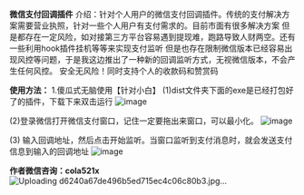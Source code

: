 **微信支付回调插件**
   介绍：针对个人用户的微信支付回调插件。传统的支付解决方案需要营业执照，针对一些个人用户有支付需求的。目前市面有很多解决方案
但是都存在一定风险，如对接第三方平台容易遇到提现难，跑路导致人财两空。还有一些利用hook插件挂机等等来实现支付监听
但是也存在限制微信版本已经容易出现风控等问题，于是我这边推出了一种新的回调监听方式，无视微信版本，不会产生任何风控。
安全无风险！同时支持个人的收款码和赞赏码

**使用方法：**
   1.傻瓜式无脑使用【针对小白】
(1)dist文件夹下面的exe是已经打包好了的插件，下载下来双击运行 
![image](https://github.com/user-attachments/assets/f2bc78f4-9c11-4855-8089-1331470c2243)

(2)登录微信打开微信支付窗口，记住一定要拖出来窗口，可以最小化。
![image](https://github.com/user-attachments/assets/2708424c-81b7-4174-b774-35eaa5a6bbc3)

(3) 输入回调地址，然后点击开始监听。当窗口监听到支付消息时，就会发送支付信息到输入的回调地址
![image](https://github.com/user-attachments/assets/18ed6152-f58f-4147-9e6d-caf36cdf420b)



**作者微信咨询：cola521x**
![Uploading d6240a67de496b5ed715ec4c06c80b3.jpg…]()





   





